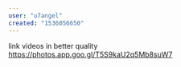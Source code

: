 ```yaml
---
user: "u7angel"
created: "1536056650"
---
```


link videos in better quality
https://photos.app.goo.gl/T5S9kaU2q5Mb8suW7
